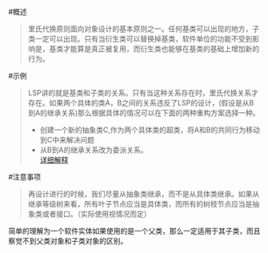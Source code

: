#概述
> 里氏代换原则面向对象设计的基本原则之一。任何基类可以出现的地方，子类一定可以出现。只有当衍生类可以替换掉基类，软件单位的功能不受到影响是，基类才能算是真正被复用，而衍生类也能够在基类的基础上增加新的行为。

#示例
>LSP讲的就是基类和子类的关系。只有当这种关系存在时，里氏代换关系才存在。如果两个具体的类A，B之间的关系违反了LSP的设计，(假设是从B到A的继承关系)那么根据具体的情况可以在下面的两种重构方案选择一种。  
>
>*  创建一个新的抽象类C,作为两个具体类的超类，将A和B的共同行为移动到C中来解决问题
>*  从B到A的继承关系改为委派关系。  
[详细解释](http://baike.baidu.com/view/1638361.htm)  

#注意事项
>再设计进行的时候，我们尽量从抽象类继承，而不是从具体类继承。如果从继承等级树来看，所有叶子节点应当是具体类，而所有的树枝节点应当是抽象类或者接口。（实际使用视情况而定）
>
简单的理解为一个软件实体如果使用的是一个父类，那么一定适用于其子类，而且察觉不到父类对象和子类对象的区别。